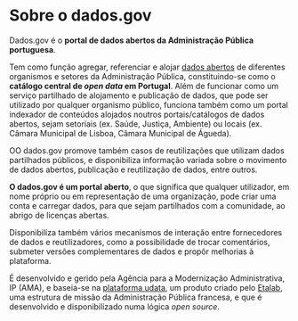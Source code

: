 # Sobre o dados.gov

Dados.gov é o **portal de dados abertos da Administração Pública portuguesa**.

Tem como função agregar, referenciar e alojar [dados abertos](/pt/docs/about_opendata/) de diferentes organismos e setores da Administração Pública, constituindo-se como o **catálogo central de _open data_ em Portugal**. Além de funcionar como um serviço partilhado de alojamento e publicação de dados, que pode ser utilizado por qualquer organismo público, funciona também como um portal indexador de conteúdos alojados noutros portais/catálogos de dados abertos, sejam setoriais (ex. Saúde, Justiça, Ambiente) ou locais (ex. Câmara Municipal de Lisboa, Câmara Municipal de Águeda).

OO dados.gov promove também casos de reutilizações que utilizam dados partilhados públicos, e disponibiliza informação variada sobre o movimento de dados abertos, publicação e reutilização de dados, entre outros.

**O dados.gov é um portal aberto**, o que significa que qualquer utilizador, em nome próprio ou em representação de uma organização, pode criar uma conta e carregar dados, para que sejam partilhados com a comunidade, ao abrigo de licenças abertas.

Disponibiliza também vários mecanismos de interação entre fornecedores de dados e reutilizadores, como a possibilidade de trocar comentários, submeter versões complementares de dados e propôr melhorias à plataforma.

É desenvolvido e gerido pela Agência para a Modernização Administrativa, IP (AMA), e baseia-se na [plataforma udata](https://udata.readthedocs.io/en/stable/ "udata"), um produto criado pelo [Etalab](https://www.etalab.gouv.fr/en/qui-sommes-nous "Etalab"), uma estrutura de missão da Administração Pública francesa, e que é desenvolvido e disponibilizado numa lógica _open source_.
